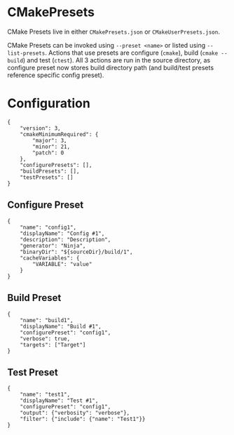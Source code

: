 # CMakePresets

CMake Presets live in either `CMakePresets.json` or `CMakeUserPresets.json`.

CMake Presets can be invoked using `--preset <name>` or listed using `--list-presets`. Actions that use presets are configure (`cmake`), build (`cmake --build`) and test (`ctest`). All 3 actions are run in the source directory, as configure preset now stores build directory path (and build/test presets reference specific config preset).

# Configuration

    {
        "version": 3,
        "cmakeMinimumRequired": {
            "major": 3,
            "minor": 21,
            "patch": 0
        },
        "configurePresets": [],
        "buildPresets": [],
        "testPresets": []
    }

## Configure Preset

    {
        "name": "config1",
        "displayName": "Config #1",
        "description": "Description",
        "generator": "Ninja",
        "binaryDir": "${sourceDir}/build/1",
        "cacheVariables": {
            "VARIABLE": "value"
        }
    }

## Build Preset

    {
        "name": "build1",
        "displayName": "Build #1",
        "configurePreset": "config1",
        "verbose": true,
        "targets": ["Target"]
    }

## Test Preset

    {
        "name": "test1",
        "displayName": "Test #1",
        "configurePreset": "config1",
        "output": {"verbosity": "verbose"},
        "filter": {"include": {"name": "Test1"}}
    }